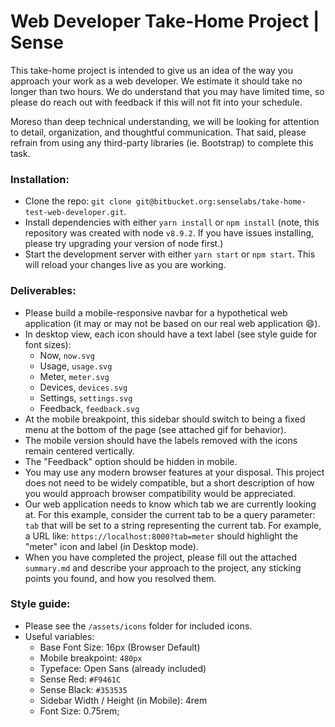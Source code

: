 # Web Developer Take-Home Project | Sense
This take-home project is intended to give us an idea of the way you approach your work as a web developer. We estimate it should take no longer than two hours. We do understand that you may have limited time, so please do reach out with feedback if this will not fit into your schedule.

Moreso than deep technical understanding, we will be looking for attention to detail, organization, and thoughtful communication. That said, please refrain from using any third-party libraries (ie. Bootstrap) to complete this task.

### Installation:
  - Clone the repo: `git clone git@bitbucket.org:senselabs/take-home-test-web-developer.git`.
  - Install dependencies with either `yarn install` or `npm install` (note, this repository was created with node `v8.9.2`. If you have issues installing, please try upgrading your version of node first.)
  - Start the development server with either `yarn start` or `npm start`. This will reload your changes live as you are working.

### Deliverables:
  * Please build a mobile-responsive navbar for a hypothetical web application (it may or may not be based on our real web application 😄).
  * In desktop view, each icon should have a text label (see style guide for font sizes):
    - Now, `now.svg`
    - Usage, `usage.svg`
    - Meter, `meter.svg`
    - Devices, `devices.svg`
    - Settings, `settings.svg`
    - Feedback, `feedback.svg`
  * At the mobile breakpoint, this sidebar should switch to being a fixed menu at the bottom of the page (see attached gif for behavior).
  * The mobile version should have the labels removed with the icons remain centered vertically.
  * The "Feedback" option should be hidden in mobile.
  * You may use any modern browser features at your disposal. This project does not need to be widely compatible, but a short description of how you would approach browser compatibility would be appreciated.
  * Our web application needs to know which tab we are currently looking at. For this example, consider the current tab to be a query parameter: `tab` that will be set to a string representing the current tab. For example, a URL like: `https://localhost:8000?tab=meter` should highlight the "meter" icon and label (in Desktop mode).
  * When you have completed the project, please fill out the attached `summary.md` and describe your approach to the project, any sticking points you found, and how you resolved them.


### Style guide:
  * Please see the `/assets/icons` folder for included icons.
  * Useful variables:
    - Base Font Size: 16px (Browser Default)
    - Mobile breakpoint: `480px`
    - Typeface: Open Sans (already included)
    - Sense Red: `#F9461C`
    - Sense Black: `#353535`
    - Sidebar Width / Height (in Mobile): 4rem
    - Font Size: 0.75rem;
